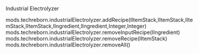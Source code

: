 Industrial Electrolyzer

mods.techreborn.industrialElectrolyzer.addRecipe(IItemStack,IItemStack,IItemStack,IItemStack,IIngredient,IIngredient,Integer,Integer)
mods.techreborn.industrialElectrolyzer.removeInputRecipe(IIngredient)
mods.techreborn.industrialElectrolyzer.removeRecipe(IItemStack)
mods.techreborn.industrialElectrolyzer.removeAll()
